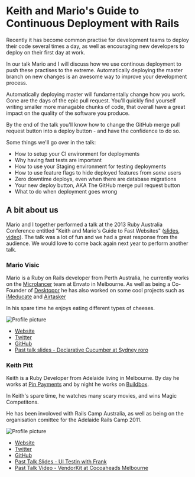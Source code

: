 # Keith and Mario's Guide to Continuous Deployment with Rails

Recently it has become common practise for development teams to deploy their
code several times a day, as well as encouraging new developers to deploy on
their first day at work.

In our talk Mario and I will discuss how we use continous deployment to push
these practises to the extreme. Automatically deploying the master branch on
new changes is an awesome way to improve your development process.

Automatically deploying master will fundamentally change how you work. Gone are
the days of the epic pull request. You'll quickly find yourself writing smaller more
managable chunks of code, that overall have a great impact on the quality of the
software you produce.

By the end of the talk you'll know how to change the GitHub merge pull request
button into a deploy button - and have the confidence to do so.

Some things we'll go over in the talk:

  * How to setup your CI environment for deployments
  * Why having fast tests are important
  * How to use your Staging environment for testing deployments
  * How to use feature flags to hide deployed features from *some* users
  * Zero downtime deploys, even when there are database migrations
  * Your new deploy button, AKA The GitHub merge pull request button
  * What to do when deployment goes wrong

## A bit about us

Mario and I together performed a talk at the 2013 Ruby Australia Conference entitled "Keith and Mario's Guide to Fast Websites" ([slides](https://speakerdeck.com/keithpitt/keith-and-marios-guide-to-fast-websites), [video](http://vimeo.com/61342267)). The talk was a lot of fun and we had a great response from the audience. We would love to come back again next year to perform another talk.

### Mario Visic

Mario is a Ruby on Rails developer from Perth Australia, he currently works on the [Microlancer](http://www.microlancer.com/) team at Envato in Melbourne. As well as being a Co-Founder of [Desktoppr](https://www.desktoppr.co) he has also worked on some cool projects such as [iMeducate](https://www.imeducate.com) and [Airtasker](https://www.airtasker.com)

In his spare time he enjoys eating different types of cheeses.

![Profile picture](https://raw.github.com/keithpitt/rubyconfau-2014-cfp/master/keith-and-marios-guide-to-continuous-deployment/mario_profile_picture.jpg)

- [Website](http://www.mariovisic.com)
- [Twitter](https://twitter.com/mariovisic)
- [GitHub](https://github.com/mariovisic)
- [Past talk slides - Declarative Cucumber at Sydney roro](http://mariovisic.github.com/declarative_cucumber/)

### Keith Pitt

Keith is a Ruby Developer from Adelaide living in Melbourne. By day he works at [Pin Payments](http://www.pin.net.au) and by night he works on [Buildbox](https://buildbox.io).

In Keith's spare time, he watches many scary movies, and wins Magic Competitons.

He has been involoved with Rails Camp Australia, as well as being on the organisation comittee for the Adelaide Rails Camp 2011.

![Profile picture](https://raw.github.com/keithpitt/rubyconfau-2014-cfp/master/keith-and-marios-guide-to-continuous-deployment/keith_profile_picture.png)

- [Website](http://keithpitt.com/)
- [Twitter](https://twitter.com/keithpitt)
- [GitHub](https://github.com/keithpitt)
- [Past Talk Slides - UI Testin with Frank](http://slidesha.re/SuMD4p)
- [Past Talk Video - VendorKit at Cocoaheads Melbourne](http://www.melbournecocoaheads.com/vendorkit-keith-pitt/)
